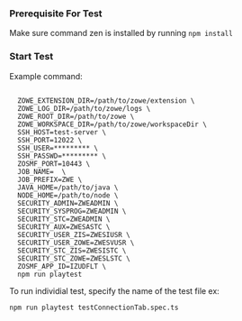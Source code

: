 ### Prerequisite For Test

Make sure command zen is installed by running `npm install`

### Start Test

Example command:

```

  ZOWE_EXTENSION_DIR=/path/to/zowe/extension \
  ZOWE_LOG_DIR=/path/to/zowe/logs \
  ZOWE_ROOT_DIR=/path/to/zowe \
  ZOWE_WORKSPACE_DIR=/path/to/zowe/workspaceDir \
  SSH_HOST=test-server \
  SSH_PORT=12022 \
  SSH_USER=********* \
  SSH_PASSWD=********* \
  ZOSMF_PORT=10443 \
  JOB_NAME=  \
  JOB_PREFIX=ZWE \
  JAVA_HOME=/path/to/java \
  NODE_HOME=/path/to/node \
  SECURITY_ADMIN=ZWEADMIN \
  SECURITY_SYSPROG=ZWEADMIN \
  SECURITY_STC=ZWEADMIN \
  SECURITY_AUX=ZWESASTC \
  SECURITY_USER_ZIS=ZWESIUSR \
  SECURITY_USER_ZOWE=ZWESVUSR \
  SECURITY_STC_ZIS=ZWESISTC \
  SECURITY_STC_ZOWE=ZWESLSTC \
  ZOSMF_APP_ID=IZUDFLT \
  npm run playtest
```

To run individial test, specify the name of the test file ex:

``` npm run playtest testConnectionTab.spec.ts ```